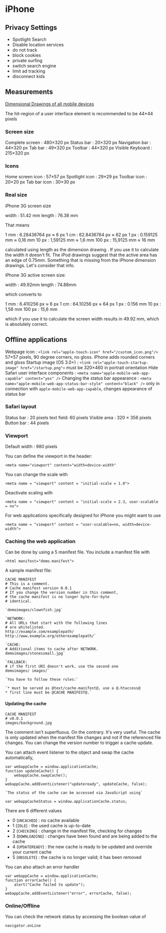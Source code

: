 # iPhone #

## Privacy Settings

- Spotlight Search
- Disable location services
- do not track
- block cookies
- private surfing
- switch search engine
- limit ad tracking
- disconnect kids

## Measurements ##

[Dimensional Drawings of all mobile devices](https://developer.apple.com/resources/cases/)

The hit-region of a user interface element is recommended to be 44×44 pixels

### Screen size ###

Complete screen
:	480×320 px
Status bar
:	20×320 px
Navigation bar
:	44×320 px
Tab bar
:	49×320 px
Toolbar
:	44×320 px
Visible Keyboard
:	215×320 px

### Icons ###

Home screen icon
:	57×57 px
Spotlight icon
:	29×29 px
Toolbar icon
:	20×20 px
Tab bar icon
:	30×30 px

### Real size ###

iPhone 3G screen size

width
:	51.42 mm
length
:	76.38 mm

That means

1 mm
:	6.28436764 px ≈ 6 px
1 cm
:	62.8436764 px ≈ 62 px
1 px
:	0.159125 mm ≈ 0,16 mm
10 px
:	1,59125 mm ≈ 1,6 mm
100 px
:	15,9125 mm ≈ 16 mm

calculated using length as the dimension drawing . If you use it to calculate the width it doesn't fit. The iPod drawings suggest that the active area has an edge of 0.75mm. Something that is missing from the iPhone dimension drawings. Let's consider that info.

iPhone 3G active screen size:

width
:	49.92mm
length
:	74.88mm

which converts to

1 mm
:	6.410256 px ≈ 6 px
1 cm
:	64.10256 px ≈ 64 px
1 px
:	0.156 mm
10 px
:	1,56 mm
100 px
:	15,6 mm

which if you use it to calculate the screen width results in 49.92 mm,
which is absolutely correct.

## Offline applications ##

Webpage icon
:	`<link rel="apple-touch-icon" href="/custom_icon.png"/>` 57×57 pixels, 90 degree corners, no gloss. iPhone adds rounded corners and gloss
Startup image (OS 3.0+)
:	`<link rel="apple-touch-startup-image" href="/startup.png">` must be 320×460 in portrait orientation
Hide Safari user interface components
:	`<meta name="apple-mobile-web-app-capable" content="yes" />`
Changing the status bar appearance
:	`<meta name="apple-mobile-web-app-status-bar-style" content="black" />` only in connection with `apple-mobile-web-app-capable`, changes appearance of status bar

### Safari layout ###

Status bar
:	20 pixels
text field: 60 pixels
Visible area
:	320 × 356 pixels
Button bar
:	44 pixels

### Viewport ###

Default width
:	980 pixels


You can define the viewport in the header:

    <meta name="viewport" content="width=device-width"

You can change the scale with

    <meta name = "viewport" content = "initial-scale = 1.0">

Deactivate scaling with

    <meta name = "viewport" content = "initial-scale = 2.3, user-scalable = no">

For web applications specifically designed for iPhone you might want to use

    <meta name = "viewport" content = "user-scalable=no, width=device-width">

### Caching the web application ###

Can be done by using a 5 manifest file. You include a manifest file with

    <html manifest="demo.manifest">

A sample manifest file:

    CACHE MANIFEST
    # This is a comment.
    # Cache manifest version 0.0.1
    # If you change the version number in this comment,
    # the cache manifest is no longer byte-for-byte
    # identical.

    `demoimages/clownfish.jpg`

    `NETWORK:
    # All URLs that start with the following lines
    # are whitelisted.
    http://example.com/examplepath/
    http://www.example.org/otherexamplepath/`

    `CACHE:
    # Additional items to cache after NETWORK.
    demoimages/stonessmall.jpg`

    `FALLBACK:
    # if the first URI doesn't work, use the second one
    demoimages/ images/`

    `You have to follow these rules:`

    `* must be served as @text/cache-manifest@, use a @.htaccess@
    * first line must be @CACHE MANIFEST@.`

#### Updating the cache ####

    CACHE MANIFEST
    # v0.0.1
    images/background.jpg

The comment isn't superfluous. On the contrary. It's very useful. The cache is only updated when the manifest file changes and
not if the referenced file changes. You can change the version number to trigger a cache update.

You can attach event listener to the object and swap the cache automatically,

    var webappCache = window.applicationCache;
    function updateCache() {
    	webappCache.swapCache();
    }
    webappCache.addEventListener("updateready", updateCache, false);

    `The status of the cache can be accessed via JavaScript using`

    var webappCacheStatus = window.applicationCache.status;

There are 6 different values

*   0 (`UNCACHED`) : no cache available
*   1 (`IDLE`) : the used cache is up-to-date
*   2 (`CHECKING`) : change in the manifest file, checking for changes
*   3 (`DOWNLOADING`) : changes have been found and are being added to the cache
*   4 (`UPDATEREADY`) : the new cache is ready to be updated and override your current cache
*   5 (`OBSOLETE`) : the cache is no longer valid; it has been removed

You can also attach an error handler

    var webappCache = window.applicationCache;
    function errorCache() {
    	alert("Cache failed to update");
    }
    webappCache.addEventListener("error", errorCache, false);

### Online/Offline ###

You can check the network status by accessing the boolean value of

    navigator.onLine
